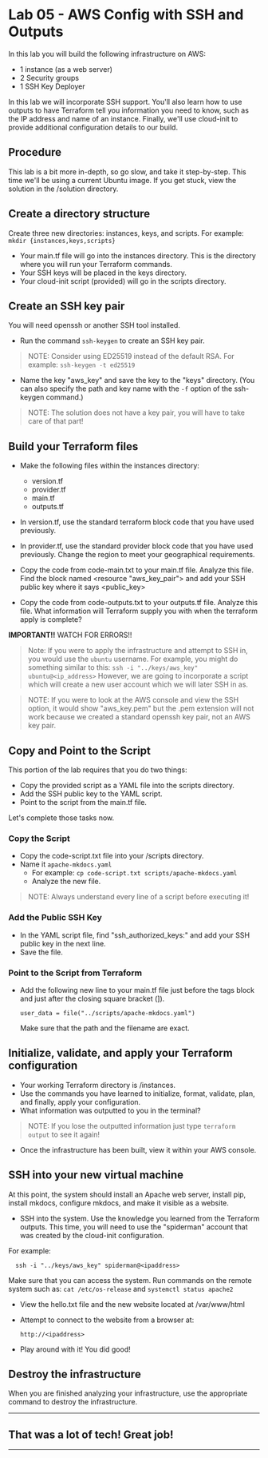 # Lab 05 - AWS Config with SSH and Outputs

In this lab you will build the following infrastructure on AWS:

- 1 instance (as a web server)
- 2 Security groups
- 1 SSH Key Deployer

In this lab we will incorporate SSH support. You'll also learn how to use outputs to have Terraform tell you information you need to know, such as the IP address and name of an instance. Finally, we'll use cloud-init to provide additional configuration details to our build.

## Procedure

This lab is a bit more in-depth, so go slow, and take it step-by-step. This time we'll be using a current Ubuntu image. If you get stuck, view the solution in the /solution directory.

## Create a directory structure

Create three new directories: instances, keys, and scripts.
For example: `mkdir {instances,keys,scripts}`

- Your main.tf file will go into the instances directory. This is the directory where you will run your Terraform commands.
- Your SSH keys will be placed in the keys directory.
- Your cloud-init script (provided) will go in the scripts directory.

## Create an SSH key pair

You will need openssh or another SSH tool installed.

- Run the command `ssh-keygen` to create an SSH key pair.

> NOTE: Consider using ED25519 instead of the default RSA.
> For example: `ssh-keygen -t ed25519`

- Name the key "aws_key" and save the key to the "keys" directory. (You can also specify the path and key name with the `-f` option of the ssh-keygen command.)

> NOTE: The solution does not have a key pair, you will have to take care of that part!

## Build your Terraform files

- Make the following files within the instances directory:

  - version.tf
  - provider.tf
  - main.tf
  - outputs.tf

- In version.tf, use the standard terraform block code that you have used previously.
- In provider.tf, use the standard provider block code that you have used previously. Change the region to meet your geographical requirements.
- Copy the code from code-main.txt to your main.tf file. Analyze this file. Find the block named <resource "aws_key_pair"> and add your SSH public key where it says <public_key>
- Copy the code from code-outputs.txt to your outputs.tf file. Analyze this file. What information will Terraform supply you with when the terraform apply is complete?

**IMPORTANT!!** WATCH FOR ERRORS!!

> Note: If you were to apply the infrastructure and attempt to SSH in, you would use the `ubuntu` username. For example, you might do something similar to this:
`ssh -i "../keys/aws_key" ubuntu@<ip_address>`
However, we are going to incorporate a script which will create a new user account which we will later SSH in as.

> NOTE: If you were to look at the AWS console and view the SSH option, it would show "aws_key.pem" but the .pem extension will not work because we created a standard openssh key pair, not an AWS key pair.

## Copy and Point to the Script

This portion of the lab requires that you do two things:

- Copy the provided script as a YAML file into the scripts directory.
- Add the SSH public key to the YAML script.
- Point to the script from the main.tf file.

Let's complete those tasks now.

### Copy the Script

- Copy the code-script.txt file into your /scripts directory. 
- Name it `apache-mkdocs.yaml`
  - For example: `cp code-script.txt scripts/apache-mkdocs.yaml`
  - Analyze the new file.

> NOTE: Always understand every line of a script before executing it!

### Add the Public SSH Key

- In the YAML script file, find "ssh_authorized_keys:" and add your SSH public key in the next line.
- Save the file.

### Point to the Script from Terraform

- Add the following new line to your main.tf file just before the tags block and just after the closing square bracket (]).

  ```
  user_data = file("../scripts/apache-mkdocs.yaml")
  ```

  Make sure that the path and the filename are exact.


## Initialize, validate, and apply your Terraform configuration

- Your working Terraform directory is /instances.
- Use the commands you have learned to initialize, format, validate, plan, and finally, apply your configuration.
- What information was outputted to you in the terminal?

> NOTE: If you lose the outputted information just type `terraform output` to see it again!

- Once the infrastructure has been built, view it within your AWS console.

## SSH into your new virtual machine

At this point, the system should install an Apache web server, install pip, install mkdocs, configure mkdocs, and make it visible as a website.

- SSH into the system. Use the knowledge you learned from the Terraform outputs. This time, you will need to use the "spiderman" account that was created by the cloud-init configuration.

For example:

```console
  ssh -i "../keys/aws_key" spiderman@<ipaddress>
```

Make sure that you can access the system. Run commands on the remote system such as:
`cat /etc/os-release`
and
`systemctl status apache2`

- View the hello.txt file and the new website located at /var/www/html

- Attempt to connect to the website from a browser at:
  
  ```console
  http://<ipaddress>
  ```

- Play around with it! You did good!

## Destroy the infrastructure

When you are finished analyzing your infrastructure, use the appropriate command to destroy the infrastructure.

---

## That was a lot of tech! Great job!

---